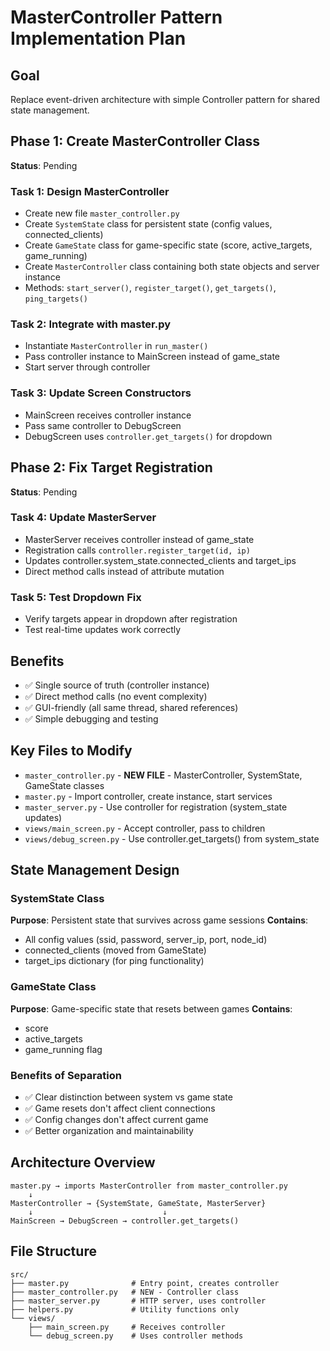 # MasterController Pattern Implementation Plan

## Goal
Replace event-driven architecture with simple Controller pattern for shared state management.

## Phase 1: Create MasterController Class
**Status**: Pending

### Task 1: Design MasterController
- Create new file `master_controller.py`
- Create `SystemState` class for persistent state (config values, connected_clients)
- Create `GameState` class for game-specific state (score, active_targets, game_running)
- Create `MasterController` class containing both state objects and server instance
- Methods: `start_server()`, `register_target()`, `get_targets()`, `ping_targets()`

### Task 2: Integrate with master.py
- Instantiate `MasterController` in `run_master()`
- Pass controller instance to MainScreen instead of game_state
- Start server through controller

### Task 3: Update Screen Constructors
- MainScreen receives controller instance
- Pass same controller to DebugScreen
- DebugScreen uses `controller.get_targets()` for dropdown

## Phase 2: Fix Target Registration
**Status**: Pending

### Task 4: Update MasterServer
- MasterServer receives controller instead of game_state
- Registration calls `controller.register_target(id, ip)` 
- Updates controller.system_state.connected_clients and target_ips
- Direct method calls instead of attribute mutation

### Task 5: Test Dropdown Fix
- Verify targets appear in dropdown after registration
- Test real-time updates work correctly

## Benefits
- ✅ Single source of truth (controller instance)
- ✅ Direct method calls (no event complexity)
- ✅ GUI-friendly (all same thread, shared references)
- ✅ Simple debugging and testing

## Key Files to Modify
- `master_controller.py` - **NEW FILE** - MasterController, SystemState, GameState classes
- `master.py` - Import controller, create instance, start services
- `master_server.py` - Use controller for registration (system_state updates)
- `views/main_screen.py` - Accept controller, pass to children
- `views/debug_screen.py` - Use controller.get_targets() from system_state

## State Management Design

### SystemState Class
**Purpose**: Persistent state that survives across game sessions
**Contains**:
- All config values (ssid, password, server_ip, port, node_id)
- connected_clients (moved from GameState)  
- target_ips dictionary (for ping functionality)

### GameState Class  
**Purpose**: Game-specific state that resets between games
**Contains**:
- score
- active_targets
- game_running flag

### Benefits of Separation
- ✅ Clear distinction between system vs game state
- ✅ Game resets don't affect client connections
- ✅ Config changes don't affect current game
- ✅ Better organization and maintainability

## Architecture Overview
```
master.py → imports MasterController from master_controller.py
    ↓
MasterController → {SystemState, GameState, MasterServer}
    ↓                             ↓
MainScreen → DebugScreen → controller.get_targets()
```

## File Structure
```
src/
├── master.py              # Entry point, creates controller
├── master_controller.py   # NEW - Controller class
├── master_server.py       # HTTP server, uses controller
├── helpers.py             # Utility functions only
└── views/
    ├── main_screen.py     # Receives controller
    └── debug_screen.py    # Uses controller methods
```